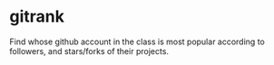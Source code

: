 # gitrank
Find whose github account in the class is most popular according to followers, and stars/forks of their projects.
